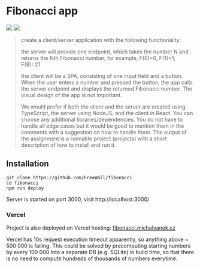 # Fibonacci app

![](https://wakatime.com/badge/user/d694f266-3f1b-44cd-82b9-e9c093472e23/project/f7cf69a2-8dec-499d-a3ff-096d60d1a7cc.svg)
[![](https://img.shields.io/github/deployments/FreeWall/fibonacci/Production?logo=vercel&label=vercel)](https://fibonacci.michalvanek.cz/)

> create a client/server application with the following functionality:
>
> the server will provide one endpoint, which takes the number N and returns the Nth Fibonacci number, for example, F(0)=0, F(1)=1, F(8)=21
>
> the client will be a SPA, consisting of one input field and a button. When the user enters a number and pressed the button, the app calls the server endpoint and displays the returned Fibonacci number. The visual design of the app is not important.
>
> We would prefer if both the client and the server are created using TypeScript, the server using NodeJS, and the client in React. You can choose any additional libraries/dependencies. You do not have to handle all edge cases but it would be good to mention them in the comments with a suggestion on how to handle them. The output of the assignment is a runnable project (projects) with a short description of how to install and run it.

## Installation

```shell
git clone https://github.com/FreeWall/fibonacci
cd fibonacci
npm run deploy
```

Server is started on port 3000, visit http://localhost:3000/

### Vercel

Project is also deployed on Vercel hosting: [fibonacci.michalvanek.cz](https://fibonacci.michalvanek.cz/)

Vercel has 10s request execution timeout apparently, so anything above ~ 500 000 is failing. This could be solved by precomputing starting numbers by every 100 000 into a separate DB (e.g. SQLite) in build time, so that there is no need to compute hundreds of thousands of numbers everytime.
